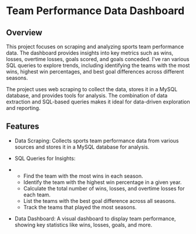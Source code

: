 # Team Performance Data Dashboard

## Overview
This project focuses on scraping and analyzing sports team performance data. The dashboard provides insights into key metrics such as wins, losses, overtime losses, goals scored, and goals conceded. I've ran various SQL queries to explore trends, including identifying the teams with the most wins, highest win percentages, and best goal differences across different seasons.

The project uses web scraping to collect the data, stores it in a MySQL database, and provides tools for analysis. The combination of data extraction and SQL-based queries makes it ideal for data-driven exploration and reporting.

## Features

- Data Scraping: Collects sports team performance data from various sources and stores it in a MySQL database for analysis.

- SQL Queries for Insights:
- - Find the team with the most wins in each season.
  - Identify the team with the highest win percentage in a given year.
  - Calculate the total number of wins, losses, and overtime losses for each team.
  - List the teams with the best goal difference across all seasons.
  - Track the teams that played the most seasons.

- Data Dashboard: A visual dashboard to display team performance, showing key statistics like wins, losses, goals, and more.
